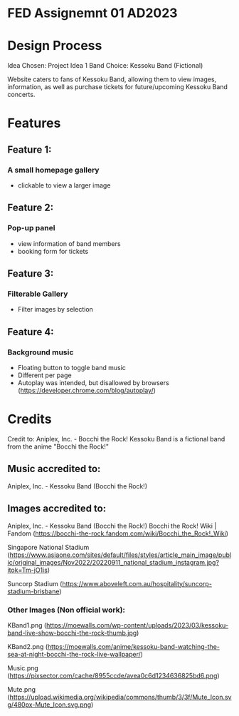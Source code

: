# FED Assignemnt 01 AD2023

# Design Process
Idea Chosen: Project Idea 1
Band Choice: Kessoku Band (Fictional)

Website caters to fans of Kessoku Band, allowing them to view images, information, as well as purchase tickets for future/upcoming Kessoku Band concerts.

# Features
## Feature 1:
### A small homepage gallery
- clickable to view a larger image

## Feature 2: 
### Pop-up panel
- view information of band members
- booking form for tickets

## Feature 3: 
### Filterable Gallery
- Filter images by selection

## Feature 4: 
### Background music
- Floating button to toggle band music
- Different per page
- Autoplay was intended, but disallowed by browsers (https://developer.chrome.com/blog/autoplay/)

# Credits
Credit to: 
Aniplex, Inc. - Bocchi the Rock!
Kessoku Band is a fictional band from the anime "Bocchi the Rock!"

## Music accredited to:
Aniplex, Inc. - Kessoku Band (Bocchi the Rock!)

## Images accredited to:
Aniplex, Inc. - Kessoku Band (Bocchi the Rock!)
Bocchi the Rock! Wiki | Fandom 
(https://bocchi-the-rock.fandom.com/wiki/Bocchi_the_Rock!_Wiki)

Singapore National Stadium 
(https://www.asiaone.com/sites/default/files/styles/article_main_image/public/original_images/Nov2022/20220911_national_stadium_instagram.jpg?itok=Tm-jO1is)

Suncorp Stadium 
(https://www.aboveleft.com.au/hospitality/suncorp-stadium-brisbane)

### Other Images (Non official work):
KBand1.png 
(https://moewalls.com/wp-content/uploads/2023/03/kessoku-band-live-show-bocchi-the-rock-thumb.jpg)

KBand2.png 
(https://moewalls.com/anime/kessoku-band-watching-the-sea-at-night-bocchi-the-rock-live-wallpaper/)

Music.png 
(https://pixsector.com/cache/8955ccde/avea0c6d1234636825bd6.png)

Mute.png
(https://upload.wikimedia.org/wikipedia/commons/thumb/3/3f/Mute_Icon.svg/480px-Mute_Icon.svg.png)


